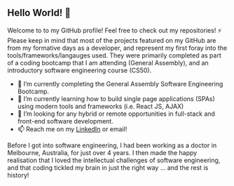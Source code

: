 ## Hello World! 👋

Welcome to to my GitHub profile! 
Feel free to check out my repositories! ⚡
Please keep in mind that most of the projects featured on my GitHub are from my formative days as a developer, and represent my first foray into the tools/frameworks/langauges used. 
They were primarily completed as part of a coding bootcamp that I am attending (General Assembly), and an introductory software engineering course (CS50). 

- 🔭 I’m currently completing the General Assembly Software Engineering Bootcamp.
- 🌱 I’m currently learning how to build single page applications (SPAs) using modern tools and frameworks (i.e. React JS, AJAX)
- 👯 I’m looking for any hybrid or remote opportunities in full-stack and front-end software development.
- 📫 Reach me on my [LinkedIn](www.linkedin.com/in/bernadine-dao) or email!

Before I got into software engineering, I had been working as a doctor in Melbourne, Australia, for just over 4 years. I then made the happy realisation that I loved the intellectual challenges of software engineering, and that coding tickled my brain in just the right way ... and the rest is history! 
